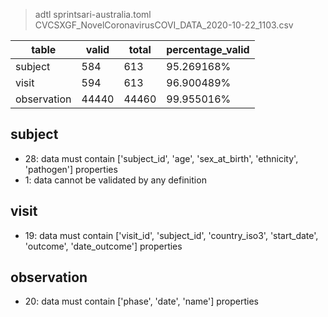>adtl sprintsari-australia.toml CVCSXGF_NovelCoronavirusCOVI_DATA_2020-10-22_1103.csv

|table          |valid  |total  |percentage_valid|
|---------------|-------|-------|----------------|
|subject        |584    |613    |95.269168% |
|visit          |594    |613    |96.900489% |
|observation    |44440  |44460  |99.955016% |

## subject

* 28: data must contain ['subject_id', 'age', 'sex_at_birth', 'ethnicity', 'pathogen'] properties
* 1: data cannot be validated by any definition

## visit

* 19: data must contain ['visit_id', 'subject_id', 'country_iso3', 'start_date', 'outcome', 'date_outcome'] properties

## observation

* 20: data must contain ['phase', 'date', 'name'] properties
